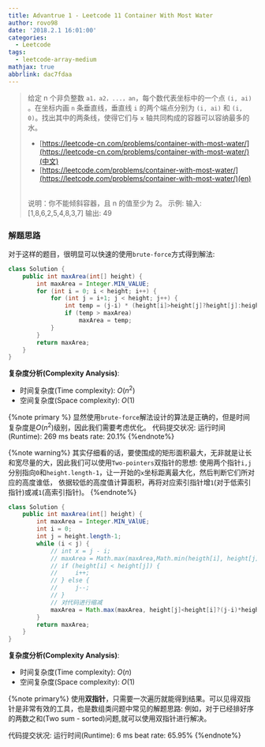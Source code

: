```yaml
---
title: Advantrue 1 - Leetcode 11 Container With Most Water
author: rovo98
date: '2018.2.1 16:01:00'
categories:
  - Leetcode
tags:
  - leetcode-array-medium
mathjax: true
abbrlink: dac7fdaa
---
```


> 给定 n 个非负整数 ``a1，a2，...，an``，每个数代表坐标中的一个点 ``(i, ai)`` 。在坐标内画 ``n`` 条垂直线，垂直线 ``i`` 的两个端点分别为 ``(i, ai)`` 和 ``(i, 0)``。找出其中的两条线，使得它们与 ``x`` 轴共同构成的容器可以容纳最多的水。
> <br />
> - [https://leetcode-cn.com/problems/container-with-most-water/](https://leetcode-cn.com/problems/container-with-most-water/)(中文)
> - [https://leetcode.com/problems/container-with-most-water/](https://leetcode.com/problems/container-with-most-water/)(en)
> <br />
> 说明：你不能倾斜容器，且 n 的值至少为 2。
> 示例:
> 输入: [1,8,6,2,5,4,8,3,7]
> 输出: 49

<!-- more -->

### 解题思路

对于这样的题目，很明显可以快速的使用``brute-force``方式得到解法:

```java
class Solution {
    public int maxArea(int[] height) {
        int maxArea = Integer.MIN_VALUE;
        for (int i = 0; i < height; i++) {
            for (int j = i+1; j < height; j++) {
                int temp = (j-i) * (height[i]>height[j]?height[j]:height[i]);
                if (temp > maxArea)
                    maxArea = temp;
            }
        }
        return maxArea;
    }
}
```

**复杂度分析(Complexity Analysis)**:
- 时间复杂度(Time complexity): $O(n^2)$
- 空间复杂度(Space complexity): $O(1)$

{%note primary %}
显然使用``brute-force``解法设计的算法是正确的，但是时间复杂度是$O(n^2)$级别，因此我们需要考虑优化。
代码提交状况:
运行时间(Runtime): 269 ms
beats rate: 20.1%
{%endnote%}

{%note warning%}
其实仔细看的话，要使围成的矩形面积最大，无非就是让长和宽尽量的大，因此我们可以使用``Two-pointers``双指针的思想:
使用两个指针``i,j``分别指向``0``和``height.length-1``，让一开始的``x``坐标距离最大化，然后判断它们所对应的高度谁低，
依据较低的高度值计算面积，再将对应索引指针增``1``(对于低索引指针)或减``1``(高索引指针)。
{%endnote%}

```java
class Solution {
    public int maxArea(int[] height) {
        int maxArea = Integer.MIN_VAlUE;
        int i = 0;
        int j = height.length-1;
        while (i < j) {
            // int x = j - i;
            // maxArea = Math.max(maxArea,Math.min(heigth[i], height[j])*x);
            // if (height[i] < height[j]) {
            //     i++;
            // } else {
            //     j--;
            // }
            // 对代码进行缩减
            maxArea = Math.max(maxArea, height[j]<height[i]?(j-i)*height[j--]:(j-i))*height[i++]);
        }
        return maxArea;
    }
}
```


**复杂度分析(Complexity Analysis)**:
- 时间复杂度(Time complexity): $O(n)$
- 空间复杂度(Space complexity): $O(1)$

{%note primary%}
使用**双指针**，只需要一次遍历就能得到结果。可以见得双指针是非常有效的工具，也是数组类问题中常见的解题思路: 例如，对于已经排好序的两数之和(Two sum - sorted)问题,就可以使用双指针进行解决。

代码提交状况:
运行时间(Runtime): 6 ms
beat rate: 65.95%
{%endnote%}

